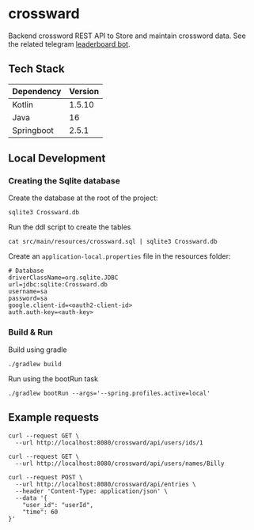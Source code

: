 # crossward

Backend crossword REST API to Store and maintain crossword data. See the related
telegram [leaderboard bot](https://github.com/RobertWetzler/CrosswordLeaderboardBot).

## Tech Stack

| Dependency | Version |
| ---------- | ------- |
| Kotlin     | 1.5.10  |
| Java       | 16      |
| Springboot | 2.5.1   |

## Local Development

### Creating the Sqlite database

Create the database at the root of the project:

```shell
sqlite3 Crossward.db
```

Run the ddl script to create the tables

```shell
cat src/main/resources/crossward.sql | sqlite3 Crossward.db
```

Create an `application-local.properties` file in the resources folder:

```properties
# Database
driverClassName=org.sqlite.JDBC
url=jdbc:sqlite:Crossward.db
username=sa
password=sa
google.client-id=<oauth2-client-id>
auth.auth-key=<auth-key>
```

### Build & Run

Build using gradle

```shell
./gradlew build
```

Run using the bootRun task

```shell
./gradlew bootRun --args='--spring.profiles.active=local'
```

## Example requests

```shell
curl --request GET \
  --url http://localhost:8080/crossward/api/users/ids/1
  
curl --request GET \
  --url http://localhost:8080/crossward/api/users/names/Billy
  
curl --request POST \
  --url http://localhost:8080/crossward/api/entries \
  --header 'Content-Type: application/json' \
  --data '{
	"user_id": "userId",
	"time": 60
}'
```